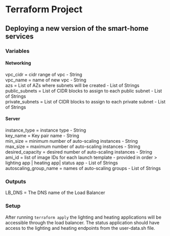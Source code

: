 # Terraform Project

## Deploying a new version of the smart-home services

### Variables

#### Networking

vpc_cidr = cidr range of vpc - String\
vpc_name = name of new vpc - String\
azs = List of AZs where subnets will be created - List of Strings\
public_subnets = List of CIDR blocks to assign to each public subnet - List of Strings\
private_subnets = List of CIDR blocks to assign to each private subnet - List of Strings

#### Server

instance_type = instance type - String\
key_name = Key pair name - String\
min_size = minimum number of auto-scaling instances - String\
max_size = maximum number of auto-scaling instances - String\
desired_capacity = desired number of auto-scaling instances - String\
ami_id = list of image IDs for each launch template - provided in order > lighting app | heating app| status app - List of Strings\
autoscaling_group_name = names of auto-scaling groups - List of Strings

### Outputs

LB_DNS = The DNS name of the Load Balancer

### Setup

After running `terraform apply` the lighting and heating applications will be accessible through the load balancer. The status application should have access to the lighting and heating endpoints from the user-data.sh file.